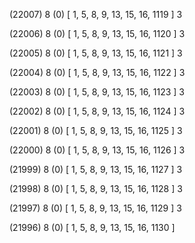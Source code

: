 (22007) 8 (0) [ 1, 5, 8, 9, 13, 15, 16, 1119 ] 3 


(22006) 8 (0) [ 1, 5, 8, 9, 13, 15, 16, 1120 ] 3 


(22005) 8 (0) [ 1, 5, 8, 9, 13, 15, 16, 1121 ] 3 


(22004) 8 (0) [ 1, 5, 8, 9, 13, 15, 16, 1122 ] 3 


(22003) 8 (0) [ 1, 5, 8, 9, 13, 15, 16, 1123 ] 3 


(22002) 8 (0) [ 1, 5, 8, 9, 13, 15, 16, 1124 ] 3 


(22001) 8 (0) [ 1, 5, 8, 9, 13, 15, 16, 1125 ] 3 


(22000) 8 (0) [ 1, 5, 8, 9, 13, 15, 16, 1126 ] 3 


(21999) 8 (0) [ 1, 5, 8, 9, 13, 15, 16, 1127 ] 3 


(21998) 8 (0) [ 1, 5, 8, 9, 13, 15, 16, 1128 ] 3 


(21997) 8 (0) [ 1, 5, 8, 9, 13, 15, 16, 1129 ] 3 


(21996) 8 (0) [ 1, 5, 8, 9, 13, 15, 16, 1130 ]  

